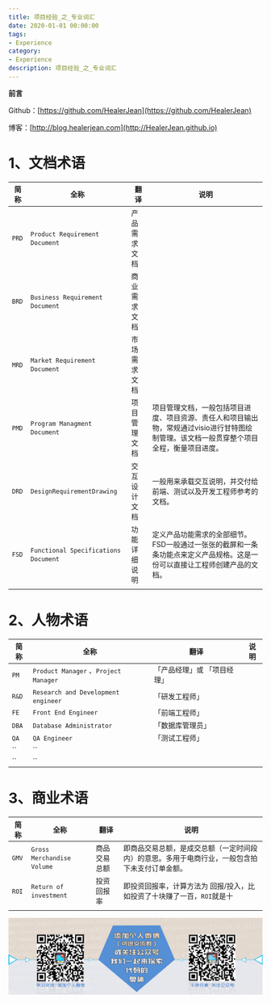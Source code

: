 ```yaml
---
title: 项目经验_之_专业词汇
date: 2020-01-01 00:00:00
tags: 
- Experience
category: 
- Experience
description: 项目经验_之_专业词汇
---
```


**前言**     

 Github：[https://github.com/HealerJean](https://github.com/HealerJean)         

 博客：[http://blog.healerjean.com](http://HealerJean.github.io)          



# 1、文档术语

| 简称  | 全称                                 | 翻译         | 说明                                                         |
| ----- | ------------------------------------ | ------------ | ------------------------------------------------------------ |
| `PRD` | `Product Requirement Document`       | 产品需求文档 |                                                              |
| `BRD` | `Business Requirement Document`      | 商业需求文档 |                                                              |
| `MRD` | `Market Requirement Document`        | 市场需求文档 |                                                              |
| `PMD` | `Program Managment Document `        | 项目管理文档 | 项目管理文档，一般包括项目进度、项目资源、责任人和项目输出物，常规通过visio进行甘特图绘制管理。该文档一般贯穿整个项目全程，衡量项目进度。 |
| `DRD` | `DesignRequirementDrawing`           | 交互设计文档 | 一般用来承载交互说明，并交付给前端、测试以及开发工程师参考的文档。 |
| `FSD` | `Functional Specifications Document` | 功能详细说明 | 定义产品功能需求的全部细节。FSD一般通过一张张的截屏和一条条功能点来定义产品规格。这是一份可以直接让工程师创建产品的文档。 |
|       |                                      |              |                                                              |









# 2、人物术语

| 简称  | 全称                                  | 翻译                         | 说明 |
| ----- | ------------------------------------- | ---------------------------- | ---- |
| `PM`  | `Product Manager` 、`Project Manager` | 「产品经理」或  「项目经理」 |      |
| `R&D` | `Research and Development engineer `  | 「研发工程师」               |      |
| `FE`  | `Front End Engineer`                  | 「前端工程师」               |      |
| `DBA` | `Database Administrator`              | 「数据库管理员」             |      |
| `QA`  | `QA Engineer `                        | 「测试工程师」               |      |
| ``    | ``                                    |                              |      |
| ``    | ``                                    |                              |      |



# 3、商业术语

| 简称  | 全称                       | 翻译         | 说明                                                         |
| ----- | -------------------------- | ------------ | ------------------------------------------------------------ |
| `GMV` | `Gross Merchandise Volume` | 商品交易总额 | 即商品交易总额，是成交总额（一定时间段内）的意思。多用于电商行业，一般包含拍下未支付订单金额。 |
| `ROI` | `Return of investment`     | 投资回报率   | 即投资回报率，计算方法为 回报/投入，比如投资了十块赚了一百，`ROI`就是十 |
|       |                            |              |                                                              |











![ContactAuthor](https://raw.githubusercontent.com/HealerJean/HealerJean.github.io/master/assets/img/artical_bottom.jpg)



<!-- Gitalk 评论 start  -->

<link rel="stylesheet" href="https://unpkg.com/gitalk/dist/gitalk.css">

<script src="https://unpkg.com/gitalk@latest/dist/gitalk.min.js"></script> 
<div id="gitalk-container"></div>    
 <script type="text/javascript">
    var gitalk = new Gitalk({
		clientID: `1d164cd85549874d0e3a`,
		clientSecret: `527c3d223d1e6608953e835b547061037d140355`,
		repo: `HealerJean.github.io`,
		owner: 'HealerJean',
		admin: ['HealerJean'],
		id: '83ysxl9VLpjfDWkX',
    });
    gitalk.render('gitalk-container');
</script> 




<!-- Gitalk end -->




